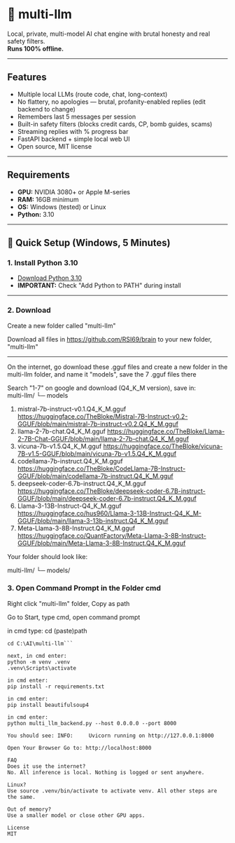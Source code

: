 # 🧠 multi-llm

Local, private, multi-model AI chat engine with brutal honesty and real safety filters.  
**Runs 100% offline.**

---

## Features

- Multiple local LLMs (route code, chat, long-context)
- No flattery, no apologies — brutal, profanity-enabled replies (edit backend to change)
- Remembers last 5 messages per session
- Built-in safety filters (blocks credit cards, CP, bomb guides, scams)
- Streaming replies with % progress bar
- FastAPI backend + simple local web UI
- Open source, MIT license

---

## Requirements

- **GPU:** NVIDIA 3080+ or Apple M-series  
- **RAM:** 16GB minimum  
- **OS:** Windows (tested) or Linux  
- **Python:** 3.10

---

## 🚀 Quick Setup (Windows, 5 Minutes)

### 1. Install Python 3.10

- [Download Python 3.10](https://www.python.org/downloads/release/python-3100/)
- **IMPORTANT:** Check "Add Python to PATH" during install

---

### 2. Download

Create a new folder called "multi-llm"

Download all files in https://github.com/RSI69/brain to your new folder, "multi-llm"

---

On the internet, go download these .gguf files and create a new folder in the multi-llm folder, and name it "models", save the 7 .gguf files there

Search "1-7" on google and download (Q4_K_M version), save in:                 
multi-llm/
 └─ models

1. mistral-7b-instruct-v0.1.Q4_K_M.gguf          https://huggingface.co/TheBloke/Mistral-7B-Instruct-v0.2-GGUF/blob/main/mistral-7b-instruct-v0.2.Q4_K_M.gguf
2. llama-2-7b-chat.Q4_K_M.gguf                   https://huggingface.co/TheBloke/Llama-2-7B-Chat-GGUF/blob/main/llama-2-7b-chat.Q4_K_M.gguf
3. vicuna-7b-v1.5.Q4_K_M.gguf                    https://huggingface.co/TheBloke/vicuna-7B-v1.5-GGUF/blob/main/vicuna-7b-v1.5.Q4_K_M.gguf
4. codellama-7b-instruct.Q4_K_M.gguf             https://huggingface.co/TheBloke/CodeLlama-7B-Instruct-GGUF/blob/main/codellama-7b-instruct.Q4_K_M.gguf
5. deepseek-coder-6.7b-instruct.Q4_K_M.gguf      https://huggingface.co/TheBloke/deepseek-coder-6.7B-instruct-GGUF/blob/main/deepseek-coder-6.7b-instruct.Q4_K_M.gguf
6. Llama-3-13B-Instruct-Q4_K_M.gguf              https://huggingface.co/hus960/Llama-3-13B-Instruct-Q4_K_M-GGUF/blob/main/llama-3-13b-instruct.Q4_K_M.gguf
7. Meta-Llama-3-8B-Instruct.Q4_K_M.gguf          https://huggingface.co/QuantFactory/Meta-Llama-3-8B-Instruct-GGUF/blob/main/Meta-Llama-3-8B-Instruct.Q4_K_M.gguf

Your folder should look like:

multi-llm/
 └─ models/


### 3. Open Command Prompt in the Folder cmd

Right click "multi-llm" folder, Copy as path

Go to Start, type cmd, open command prompt

in cmd type:
cd (paste)path 

```example
cd C:\AI\multi-llm```

next, in cmd enter:
python -m venv .venv
.venv\Scripts\activate

in cmd enter:
pip install -r requirements.txt

in cmd enter:
pip install beautifulsoup4
 
in cmd enter:
python multi_llm_backend.py --host 0.0.0.0 --port 8000

You should see: INFO:     Uvicorn running on http://127.0.0.1:8000

Open Your Browser Go to: http://localhost:8000

FAQ
Does it use the internet?
No. All inference is local. Nothing is logged or sent anywhere.

Linux?
Use source .venv/bin/activate to activate venv. All other steps are the same.

Out of memory?
Use a smaller model or close other GPU apps.

License
MIT
